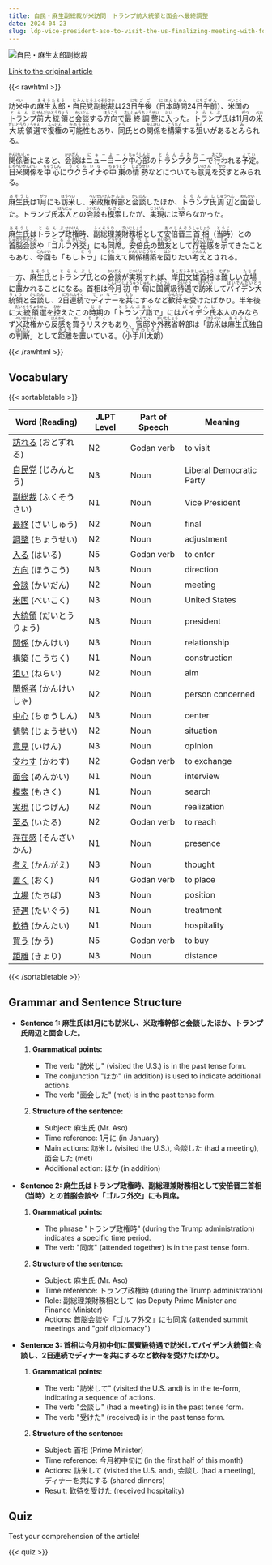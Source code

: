 ```yaml
---
title: 自民・麻生副総裁が米訪問　トランプ前大統領と面会へ最終調整
date: 2024-04-23
slug: ldp-vice-president-aso-to-visit-the-us-finalizing-meeting-with-former-president-trump
---
```


![自民・麻生太郎副総裁](https://www.asahicom.jp/imgopt/img/551ce38a34/comm_L/AS20240423002938.jpg "自民・麻生太郎副総裁")

[Link to the original article](https://asahi.com/articles/ASS4R2V8JS4RUTFK00WM.html?iref=comtop_7_03)

{{< rawhtml >}}
<p>訪<ruby>米<rt>べい</rt></ruby>中の<ruby>麻生太郎<rt>あそうたろう</rt></ruby>・<ruby>自民党<rt>じみんとう</rt></ruby><ruby>副総裁<rt>ふくそうさい</rt></ruby>は23<ruby>日<rt>にち</rt></ruby><ruby>午後<rt>ごご</rt></ruby>（<ruby>日本<rt>にほん</rt></ruby><ruby>時間<rt>じかん</rt></ruby>24<ruby>日<rt>にち</rt></ruby><ruby>午前<rt>ごぜん</rt></ruby>）、<ruby>米国<rt>べいこく</rt></ruby>の<ruby>トランプ<rt>とらんぷ</rt></ruby><ruby>前<rt>ぜん</rt></ruby><ruby>大統領<rt>だいとうりょう</rt></ruby>と<ruby>会談<rt>かいだん</rt></ruby>する<ruby>方向<rt>ほうこう</rt></ruby>で<ruby>最終<rt>さいしゅう</rt></ruby><ruby>調整<rt>ちょうせい</rt></ruby>に<ruby>入<rt>はい</rt></ruby>った。<ruby>トランプ<rt>とらんぷ</rt></ruby>氏は11<ruby>月<rt>がつ</rt></ruby>の<ruby>米<rt>べい</rt></ruby><ruby>大統領<rt>だいとうりょう</rt></ruby><ruby>選<rt>せん</rt></ruby>で<ruby>復権<rt>ふっけん</rt></ruby>の<ruby>可能性<rt>かのうせい</rt></ruby>もあり、<ruby>同<rt>どう</rt></ruby>氏との<ruby>関係<rt>かんけい</rt></ruby>を<ruby>構築<rt>こうちく</rt></ruby>する<ruby>狙<rt>ねら</rt></ruby>いがあると<ruby>み<rt>み</rt></ruby>られる。</p>

<p><ruby>関係者<rt>かんけいしゃ</rt></ruby>によると、<ruby>会談<rt>かいだん</rt></ruby>は<ruby>ニューヨーク<rt>にゅーよーく</rt></ruby><ruby>中心部<rt>ちゅうしんぶ</rt></ruby>の<ruby>トランプタワー<rt>とらんぷたわー</rt></ruby>で<ruby>行<rt>おこな</rt></ruby>われる<ruby>予定<rt>よてい</rt></ruby>。<ruby>日米<rt>にちべい</rt></ruby><ruby>関係<rt>かんけい</rt></ruby>を<ruby>中心<rt>ちゅうしん</rt></ruby>に<ruby>ウクライナ<rt>うくらいな</rt></ruby>や<ruby>中東<rt>ちゅうとう</rt></ruby>の<ruby>情勢<rt>じょうせい</rt></ruby>などについても<ruby>意見<rt>いけん</rt></ruby>を<ruby>交<rt>かわ</rt></ruby>すとみられる。</p>

<p><ruby>麻生氏<rt>あそうし</rt></ruby>は1<ruby>月<rt>がつ</rt></ruby>にも<ruby>訪米<rt>ほうべい</rt></ruby>し、<ruby>米政権<rt>べいせいけん</rt></ruby><ruby>幹部<rt>かんぶ</rt></ruby>と<ruby>会談<rt>かいだん</rt></ruby>したほか、<ruby>トランプ氏<rt>とらんぷし</rt></ruby><ruby>周辺<rt>しゅうへん</rt></ruby>と<ruby>面会<rt>めんかい</rt></ruby>した。トランプ氏<ruby>本人<rt>ほんにん</rt></ruby>との<ruby>会談<rt>かいだん</rt></ruby>も<ruby>模索<rt>もさく</rt></ruby>したが、<ruby>実現<rt>じつげん</rt></ruby>には<ruby>至<rt>いた</rt></ruby>らなかった。</p>

<p><ruby>麻生氏<rt>あそうし</rt></ruby>は<ruby>トランプ<rt>とらんぷ</rt></ruby><ruby>政権<rt>せいけん</rt></ruby>時、<ruby>副総理<rt>ふくそうり</rt></ruby>兼<ruby>財務相<rt>ざいむしょう</rt></ruby>として<ruby>安倍晋三<rt>あべしんぞう</rt></ruby><ruby>首相<rt>しゅしょう</rt></ruby>（<ruby>当時<rt>とうじ</rt></ruby>）との<ruby>首脳会談<rt>しゅのうかいだん</rt></ruby>や「<ruby>ゴルフ<rt>ごるふ</rt></ruby><ruby>外交<rt>がいこう</rt></ruby>」にも<ruby>同席<rt>どうせき</rt></ruby>。<ruby>安倍氏<rt>あべし</rt></ruby>の<ruby>盟友<rt>めいゆう</rt></ruby>として<ruby>存在感<rt>そんざいかん</rt></ruby>を<ruby>示<rt>しめ</rt></ruby>てきたこともあり、<ruby>今回<rt>こんかい</rt></ruby>も「もし<ruby>トラ<rt>とら</rt></ruby>」に<ruby>備<rt>そな</rt></ruby>えて<ruby>関係構築<rt>かんけいこうちく</rt></ruby>を<ruby>図<rt>はか</rt></ruby>りたい<ruby>考え<rt>かんがえ</rt></ruby>とされる。</p>

<p>一方、<ruby>麻生氏<rt>あそうし</rt></ruby>と<ruby>トランプ氏<rt>とらんぷし</rt></ruby>との<ruby>会談<rt>かいだん</rt></ruby>が<ruby>実現<rt>じつげん</rt></ruby>すれば、<ruby>岸田文雄首相<rt>きしだふみおしゅしょう</rt></ruby>は<ruby>難<rt>むずか</rt></ruby>しい<ruby>立場<rt>たちば</rt></ruby>に<ruby>置<rt>お</rt></ruby>かれることになる。首相は<ruby>今月<rt>こんげつ</rt></ruby><ruby>初中旬<rt>しょちゅうじゅん</rt></ruby>に<ruby>国賓<rt>こくひん</rt></ruby>級<ruby>待遇<rt>たいぐう</rt></ruby>で<ruby>訪米<rt>ほうべい</rt></ruby>して<ruby>バイデン大統領<rt>ばいでんだいとうりょう</rt></ruby>と<ruby>会談<rt>かいだん</rt></ruby>し、2<ruby>日<rt>にち</rt></ruby><ruby>連続<rt>れんぞく</rt></ruby>で<ruby>ディナー<rt>でぃなー</rt></ruby>を<ruby>共<rt>とも</rt></ruby>にするなど<ruby>歓待<rt>かんたい</rt></ruby>を<ruby>受<rt>う</rt></ruby>けたばかり。半年後に<ruby>大統領選<rt>だいとうりょうせん</rt></ruby>を<ruby>控<rt>ひか</rt></ruby>えたこの<ruby>時期<rt>じき</rt></ruby>の「<ruby>トランプ詣<rt>とらんぷまい</rt></ruby>で」には<ruby>バイデン氏<rt>ばいでんし</rt></ruby>本人のみならず<ruby>米政権<rt>べいせいけん</rt></ruby>から<ruby>反感<rt>はんかん</rt></ruby>を<ruby>買<rt>か</rt></ruby>う<ruby>リスク<rt>りすく</rt></ruby>もあり、<ruby>官邸<rt>かんてい</rt></ruby>や<ruby>外務省<rt>がいむしょう</rt></ruby>幹部は「<ruby>訪米<rt>ほうべい</rt></ruby>は<ruby>麻生氏<rt>あそうし</rt></ruby>独自の<ruby>判断<rt>はんだん</rt></ruby>」として<ruby>距離<rt>きょり</rt></ruby>を<ruby>置<rt>お</rt></ruby>いている。（<ruby>小手川太朗<rt>こてがわたろう</rt></ruby>）</p>
{{< /rawhtml >}}

## Vocabulary


{{< sortabletable >}}

| Word (Reading) | JLPT Level | Part of Speech | Meaning |
|-----------------|------------|---------------|---------|
|[訪れる](https://jisho.org/search/%E8%A8%AA%E3%82%8C%E3%82%8B) (おとずれる)| N2 | Godan verb | to visit |
|[自民党](https://jisho.org/search/%E8%87%AA%E6%B0%91%E5%85%9A) (じみんとう)| N3 | Noun | Liberal Democratic Party |
|[副総裁](https://jisho.org/search/%E5%89%AF%E7%B7%8F%E8%A3%81) (ふくそうさい)| N1 | Noun | Vice President |
|[最終](https://jisho.org/search/%E6%9C%80%E7%B5%82) (さいしゅう)| N2 | Noun | final |
|[調整](https://jisho.org/search/%E8%AA%BF%E6%95%B4) (ちょうせい)| N2 | Noun | adjustment |
|[入る](https://jisho.org/search/%E5%85%A5%E3%82%8B) (はいる)| N5 | Godan verb | to enter |
|[方向](https://jisho.org/search/%E6%96%B9%E5%90%91) (ほうこう)| N3 | Noun | direction |
|[会談](https://jisho.org/search/%E4%BC%9A%E8%AB%87) (かいだん)| N2 | Noun | meeting |
|[米国](https://jisho.org/search/%E7%B1%B3%E5%9B%BD) (べいこく)| N3 | Noun | United States |
|[大統領](https://jisho.org/search/%E5%A4%A7%E7%B5%B1%E9%A0%98) (だいとうりょう)| N3 | Noun | president |
|[関係](https://jisho.org/search/%E9%96%A2%E4%BF%82) (かんけい)| N3 | Noun | relationship |
|[構築](https://jisho.org/search/%E6%A7%8B%E7%AF%89) (こうちく)| N1 | Noun | construction |
|[狙い](https://jisho.org/search/%E7%8B%99%E3%81%84) (ねらい)| N2 | Noun | aim |
|[関係者](https://jisho.org/search/%E9%96%A2%E4%BF%82%E8%80%85) (かんけいしゃ)| N2 | Noun | person concerned |
|[中心](https://jisho.org/search/%E4%B8%AD%E5%BF%83) (ちゅうしん)| N3 | Noun | center |
|[情勢](https://jisho.org/search/%E6%83%85%E5%8B%A2) (じょうせい)| N2 | Noun | situation |
|[意見](https://jisho.org/search/%E6%84%8F%E8%A6%8B) (いけん)| N3 | Noun | opinion |
|[交わす](https://jisho.org/search/%E4%BA%A4%E3%82%8F%E3%81%99) (かわす)| N2 | Godan verb | to exchange |
|[面会](https://jisho.org/search/%E9%9D%A2%E4%BC%9A) (めんかい)| N1 | Noun | interview |
|[模索](https://jisho.org/search/%E6%A8%A1%E7%B4%A2) (もさく)| N1 | Noun | search |
|[実現](https://jisho.org/search/%E5%AE%9F%E7%8F%BE) (じつげん)| N2 | Noun | realization |
|[至る](https://jisho.org/search/%E8%87%B3%E3%82%8B) (いたる)| N2 | Godan verb | to reach |
|[存在感](https://jisho.org/search/%E5%AD%98%E5%9C%A8%E6%84%9F) (そんざいかん)| N1 | Noun | presence |
|[考え](https://jisho.org/search/%E8%80%83%E3%81%88) (かんがえ)| N3 | Noun | thought |
|[置く](https://jisho.org/search/%E7%BD%AE%E3%81%8F) (おく)| N4 | Godan verb | to place |
|[立場](https://jisho.org/search/%E7%AB%8B%E5%A0%B4) (たちば)| N3 | Noun | position |
|[待遇](https://jisho.org/search/%E5%BE%85%E9%81%87) (たいぐう)| N1 | Noun | treatment |
|[歓待](https://jisho.org/search/%E6%AD%93%E5%BE%85) (かんたい)| N1 | Noun | hospitality |
|[買う](https://jisho.org/search/%E8%B2%B7%E3%81%86) (かう)| N5 | Godan verb | to buy |
|[距離](https://jisho.org/search/%E8%B7%9D%E9%9B%A2) (きょり)| N3 | Noun | distance |

{{< /sortabletable >}}


## Grammar and Sentence Structure

- **Sentence 1: 麻生氏は1月にも訪米し、米政権幹部と会談したほか、トランプ氏周辺と面会した。**

    1. **Grammatical points:** 
        - The verb "訪米し" (visited the U.S.) is in the past tense form.
        - The conjunction "ほか" (in addition) is used to indicate additional actions.
        - The verb "面会した" (met) is in the past tense form.

    2. **Structure of the sentence:**
        - Subject: 麻生氏 (Mr. Aso)
        - Time reference: 1月に (in January)
        - Main actions: 訪米し (visited the U.S.), 会談した (had a meeting), 面会した (met)
        - Additional action: ほか (in addition)

- **Sentence 2: 麻生氏はトランプ政権時、副総理兼財務相として安倍晋三首相（当時）との首脳会談や「ゴルフ外交」にも同席。**

    1. **Grammatical points:** 
        - The phrase "トランプ政権時" (during the Trump administration) indicates a specific time period.
        - The verb "同席" (attended together) is in the past tense form.

    2. **Structure of the sentence:**
        - Subject: 麻生氏 (Mr. Aso)
        - Time reference: トランプ政権時 (during the Trump administration)
        - Role: 副総理兼財務相として (as Deputy Prime Minister and Finance Minister)
        - Actions: 首脳会談や「ゴルフ外交」にも同席 (attended summit meetings and "golf diplomacy")

- **Sentence 3: 首相は今月初中旬に国賓級待遇で訪米してバイデン大統領と会談し、2日連続でディナーを共にするなど歓待を受けたばかり。**

    1. **Grammatical points:** 
        - The verb "訪米して" (visited the U.S. and) is in the te-form, indicating a sequence of actions.
        - The verb "会談し" (had a meeting) is in the past tense form.
        - The verb "受けた" (received) is in the past tense form.

    2. **Structure of the sentence:**
        - Subject: 首相 (Prime Minister)
        - Time reference: 今月初中旬に (in the first half of this month)
        - Actions: 訪米して (visited the U.S. and), 会談し (had a meeting), ディナーを共にする (shared dinners)
        - Result: 歓待を受けた (received hospitality)

## Quiz

Test your comprehension of the article!

{{< quiz >}}